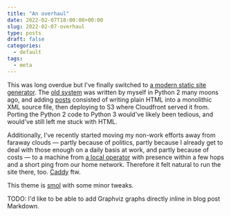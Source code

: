 ```yaml
---
title: "An overhaul"
date: 2022-02-07T18:00:00+00:00
slug: 2022-02-07-overhaul
type: posts
draft: false
categories:
  - default
tags:
  - meta
---
```

This was long overdue but I've finally switched to
[a modern static site generator](https://gohugo.io/).
The
[old system](https://github.com/kahara/Async.fi/commits/91b4bd250e5ba97a105c0bcc26f310d9a5824bc4/site.py)
was written by myself in Python 2 many moons ago, and adding
[posts](https://past.async.fi)
consisted of writing plain HTML into a monolithic XML source file, then deploying
to S3 where Cloudfront served it from. Porting the Python 2 code to Python 3
would've likely been tedious, and would've still left me stuck with HTML.

Additionally, I've recently started moving my non-work efforts away from faraway clouds
&mdash; partly because of politics, partly because I already get to deal with those
enough on a daily basis at work, and partly because of costs &mdash; to a machine from
[a local operator](https://upcloud.com/signup/?promo=RY3367)
with presence within a few hops and a short ping from our home network.
Therefore it felt natural to run the site there, too.
[Caddy](https://caddyserver.com/)
ftw.

This theme is
[smol](https://github.com/colorchestra/smol)
with some minor tweaks.

TODO: I'd like to be able to add Graphviz graphs directly inline in
blog post Markdown.
